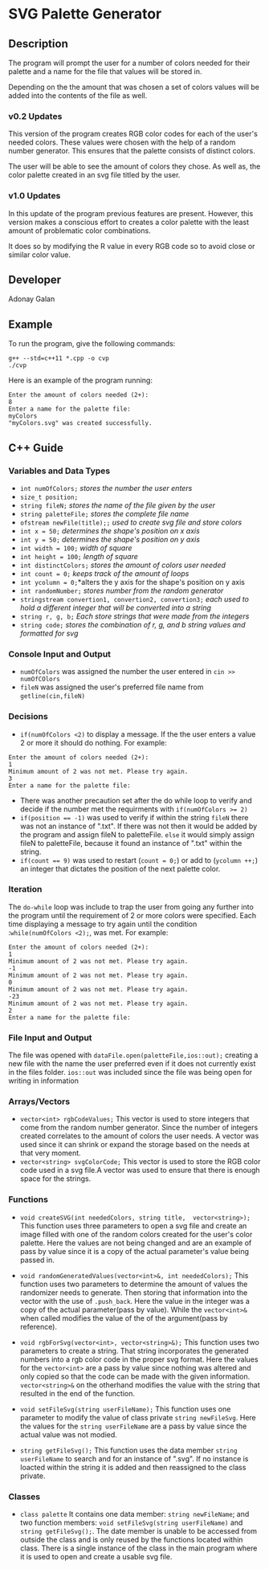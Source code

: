 # SVG Palette Generator

## Description

The program will prompt the user for a number of colors needed for their palette and a name for the file that values will be stored in.

Depending on the the amount that was chosen a set of colors values will be added into the contents of the file as well.

### v0.2 Updates

This version of the program creates RGB color codes for each of the user's needed colors. These values were chosen with the help of a random number generator. This ensures that the palette consists of distinct colors.

The user will be able to see the amount of colors they chose. As well as, the color palette created in an svg file titled by the user.

### v1.0 Updates

In this update of the program previous features are present. However, this version makes a conscious effort to creates a color palette with the least amount of problematic color combinations.

It does so by modifying the R value in every RGB code so to avoid close or similar color value.


## Developer

Adonay Galan

## Example

To run the program, give the following commands:

```
g++ --std=c++11 *.cpp -o cvp
./cvp
```

Here is an example of the program running:

```
Enter the amount of colors needed (2+): 
8
Enter a name for the palette file: 
myColors
"myColors.svg" was created successfully.
```

## C++ Guide

### Variables and Data Types

* `int numOfColors;` *stores the number the user enters*
* `size_t position;` 
* `string fileN;` *stores the name of the file given by the user*
* `string paletteFile;` *stores the complete file name*
* `ofstream newFile(title);;` *used to create svg file and store colors*
* `int x = 50;` *determines the shape's position on x axis*
* `int y = 50;` *determines the shape's position on y axis*
* `int width = 100;` *width of square*
* `int height = 100;` *length of square*
* `int distinctColors;` *stores the amount of colors user needed*
* `int count = 0;` *keeps track of the amount of loops*
* `int ycolumn = 0;`*alters the y axis for the shape's position on y axis
* `int randomNumber;` *stores number from the random generator* 
* `stringstream convertion1, convertion2, convertion3;` *each used to hold a different integer that will be converted into a string*
* `string r, g, b;` *Each store strings that were made from the integers*
* `string code;` *stores the combination of r, g, and b string values and formatted for svg* 

### Console Input and Output
* `numOfColors` was assigned the number the user entered in `cin >> numOfCOlors`
* `fileN` was assigned the user's preferred file name from `getline(cin,fileN)`

### Decisions

* `if(numOfColors <2)` to display a message. If the the user enters a value 2 or more it should do nothing.
For example:
```
Enter the amount of colors needed (2+): 
1
Minimum amount of 2 was not met. Please try again.
3
Enter a name for the palette file:

```
*  There was another precaution set after the do while loop to verify and decide if the number met the requirments with `if(numOfColors >= 2)`
* `if(position == -1)` was used to verify if within the string `fileN` there
was not an instance of ".txt". If there was not then it would be added by the program and assign fileN to paletteFile. 
`else` it would simply assign fileN to paletteFile, because it found an instance of ".txt" within the string.
* `if(count == 9)` was used to restart (`count = 0;`) or add to (`ycolumn ++;`) an integer that dictates the position of the next palette color.

### Iteration

The `do-while` loop was include to trap the user from going any further into the program until the requirement of 2 or more colors were specified. Each time displaying a message to try again until  the condition :`while(numOfColors <2);`, was met.
For example:
```
Enter the amount of colors needed (2+): 
1
Minimum amount of 2 was not met. Please try again.
-1
Minimum amount of 2 was not met. Please try again.
0
Minimum amount of 2 was not met. Please try again.
-23
Minimum amount of 2 was not met. Please try again.
2
Enter a name for the palette file:

```


### File Input and Output

The file was opened with `dataFile.open(paletteFile,ios::out);` creating a new file with the name the user preferred even if it does not currently exist in the files folder. `ios::out` was included since the file was being open for writing in information

### Arrays/Vectors

* `vector<int> rgbCodeValues;` This vector is used to store integers that come from the random number generator. Since the number of integers created correlates to the amount of colors the user needs. A vector was used since it can shrink or expand the storage based on the needs at that very moment.
* `vector<string> svgColorCode;` This vector is used to store the RGB color code used in a svg file.A vector was used to ensure that there is enough space for the strings.

### Functions

* `void createSVG(int neededColors, string title, 
     vector<string>);` This function uses three parameters to open a svg file and create an image filled with one of the random colors created for the user's color palette. Here the values are not being changed and are an example of pass by value since it is a copy of the actual parameter's value being passed in.

* `void randomGeneratedValues(vector<int>&, int neededColors);` This function uses two parameters to determine the amount of values the randomizer needs to generate. Then storing that information into the vector with the use of `.push_back`. Here the value in the integer was a copy of the actual parameter(pass by value). While the `vector<int>&` when called modifies the value of the of the argument(pass by reference).

* `void rgbForSvg(vector<int>, vector<string>&);` This function uses two parameters to create a string. That string incorporates the generated numbers into a rgb color code in the proper svg format. Here the values for the `vector<int>` are a pass by value since nothing was altered and only copied so that the code can be made with the given information. `vector<string>&`  on the otherhand modifies the value with the string that resulted in the end of the function.

* `void setFileSvg(string userFileName);` This function uses one parameter to modify the value of class private `string newFileSvg`. Here the values for the `string userFileName` are a pass by value since the actual value was not modied.

* `string getFileSvg();` This function uses the data member `string userFileName` to search and for an instance of ".svg". If no instance is loacted within the string it is added and then reassigned to the class private. 

### Classes

* `class palette` It contains one data member: `string newFileName`; and two function members: `void setFileSvg(string userFileName)` and `string getFileSvg();`. The date member is unable to be accessed from outside the class and is only reused by the functions located within class. There is a single instance of the class in the main program where it is used to open and create a usable svg file.
